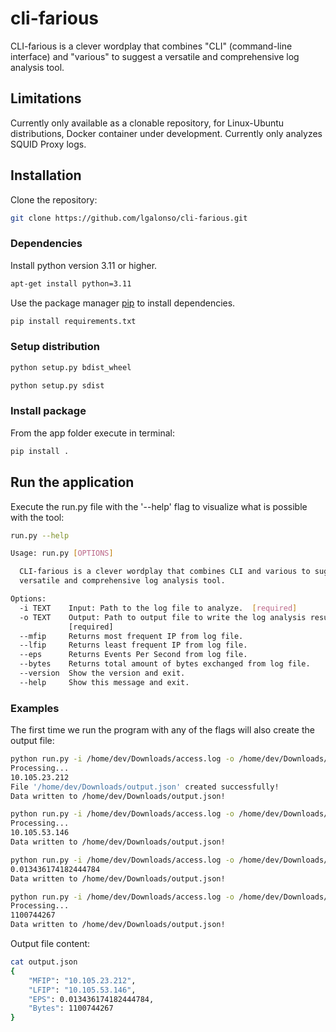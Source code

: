 # cli-farious
CLI-farious is a clever wordplay that combines "CLI" (command-line interface) and "various" to suggest a versatile and comprehensive log analysis tool.

## Limitations
Currently only available as a clonable repository, for Linux-Ubuntu distributions, Docker container under development.
Currently only analyzes SQUID Proxy logs.

## Installation

Clone the repository:

```bash
git clone https://github.com/lgalonso/cli-farious.git
```

### Dependencies

Install python version 3.11 or higher.

```bash
apt-get install python=3.11
```

Use the package manager [pip](https://pip.pypa.io/en/stable/) to install dependencies.

```bash
pip install requirements.txt
```

### Setup distribution
```bash
python setup.py bdist_wheel
```
```bash
python setup.py sdist
```

### Install package

From the app folder execute in terminal:

```bash
pip install .
```

## Run the application

Execute the run.py file with the '--help' flag to visualize what is possible with the tool:
```bash
run.py --help

Usage: run.py [OPTIONS]

  CLI-farious is a clever wordplay that combines CLI and various to suggest a
  versatile and comprehensive log analysis tool.

Options:
  -i TEXT    Input: Path to the log file to analyze.  [required]
  -o TEXT    Output: Path to output file to write the log analysis results.
             [required]
  --mfip     Returns most frequent IP from log file.
  --lfip     Returns least frequent IP from log file.
  --eps      Returns Events Per Second from log file.
  --bytes    Returns total amount of bytes exchanged from log file.
  --version  Show the version and exit.
  --help     Show this message and exit.
```

### Examples
The first time we run the program with any of the flags will also create the output file:

```bash
python run.py -i /home/dev/Downloads/access.log -o /home/dev/Downloads/output.json --mfip
Processing...
10.105.23.212
File '/home/dev/Downloads/output.json' created successfully!
Data written to /home/dev/Downloads/output.json!
```

```bash
python run.py -i /home/dev/Downloads/access.log -o /home/dev/Downloads/output.json --lfip
Processing...
10.105.53.146
Data written to /home/dev/Downloads/output.json!
```

```bash
python run.py -i /home/dev/Downloads/access.log -o /home/dev/Downloads/output.json --eps
0.013436174182444784
Data written to /home/dev/Downloads/output.json!
```

```bash
python run.py -i /home/dev/Downloads/access.log -o /home/dev/Downloads/output.json --bytes
Processing...
1100744267
Data written to /home/dev/Downloads/output.json!
```

Output file content:

```bash
cat output.json 
{
    "MFIP": "10.105.23.212",
    "LFIP": "10.105.53.146",
    "EPS": 0.013436174182444784,
    "Bytes": 1100744267
}
```
